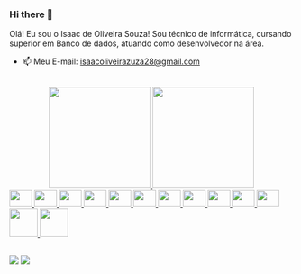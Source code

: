 ### Hi there 👋
Olá! Eu sou o Isaac de Oliveira Souza! Sou técnico de informática, cursando superior em Banco de dados, atuando como desenvolvedor na área.
- 📫 Meu E-mail: isaacoliveirazuza28@gmail.com
<br>
<div align="center">
  <a href="https://github.com/IsaacOliveiraSouza">
  <img height="180em" src="https://github-readme-stats.vercel.app/api?username=IsaacOliveiraSouza&show_icons=true&theme=dracula&include_all_commits=true&count_private=true"/>
  <img height="180em" src="https://github-readme-stats.vercel.app/api/top-langs/?username=IsaacOliveiraSouza&layout=compact&langs_count=7&theme=dracula"/>
</div>
  
  <div>
    
<img width="40" height="30" src="https://cdn.jsdelivr.net/gh/devicons/devicon/icons/vscode/vscode-original.svg" />
<img width="40" height="30"  src="https://cdn.jsdelivr.net/gh/devicons/devicon/icons/c/c-original.svg" />
<img width="40" height="30" src="https://cdn.jsdelivr.net/gh/devicons/devicon/icons/androidstudio/androidstudio-original.svg" />
<img width="40" height="30" src="https://cdn.jsdelivr.net/gh/devicons/devicon/icons/html5/html5-original-wordmark.svg" />
<img width="40" height="30" src="https://cdn.jsdelivr.net/gh/devicons/devicon/icons/css3/css3-original-wordmark.svg" />
<img width="40" height="30" src="https://cdn.jsdelivr.net/gh/devicons/devicon/icons/javascript/javascript-original.svg" />
<img width="40" height="30" src="https://cdn.jsdelivr.net/gh/devicons/devicon/icons/mysql/mysql-original.svg" />
<img width="40" height="30" src="https://cdn.jsdelivr.net/gh/devicons/devicon/icons/mongodb/mongodb-original-wordmark.svg" />
<img width="40" height="30" src="https://cdn.jsdelivr.net/gh/devicons/devicon/icons/php/php-original.svg" />
<img width="40" height="30" src="https://cdn.jsdelivr.net/gh/devicons/devicon/icons/python/python-original-wordmark.svg" />
<img width="40" height="30" src="https://cdn.jsdelivr.net/gh/devicons/devicon/icons/csharp/csharp-original.svg" />
<img width="50" height="50" src="https://cdn.jsdelivr.net/gh/devicons/devicon/icons/dart/dart-original-wordmark.svg" />
<img width="50" height="50" src="https://cdn.jsdelivr.net/gh/devicons/devicon/icons/nodejs/nodejs-original-wordmark.svg" />                          
                                        
  </div>
  
  ##
  
  <div>
     <a href="https://discord.com/channels/@me/883702612921290832" target="_blank"><img src="https://img.shields.io/badge/Discord-7289DA?style=for-the-badge&logo=discord&logoColor=white" target="_blank"></a> 
   <a href = "mailto:isaacoliveirazuza28@gmail.com"><img src="https://img.shields.io/badge/-Gmail-%23333?style=for-the-badge&logo=gmail&logoColor=white" target="_blank"></a>
  </div>
